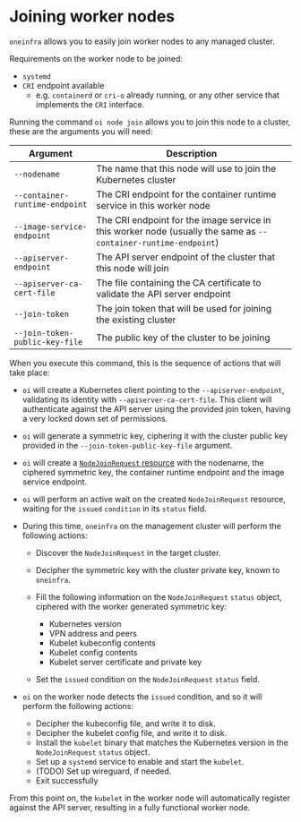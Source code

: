 # Joining worker nodes

`oneinfra` allows you to easily join worker nodes to any managed
cluster.

Requirements on the worker node to be joined:

* `systemd`
* `CRI` endpoint available
  * e.g. `containerd` or `cri-o` already running, or any other service
    that implements the `CRI` interface.

Running the command `oi node join` allows you to join this node to a
cluster, these are the arguments you will need:

| Argument                       | Description                                                                                                     |
|--------------------------------|-----------------------------------------------------------------------------------------------------------------|
| `--nodename`                   | The name that this node will use to join the Kubernetes cluster                                                 |
| `--container-runtime-endpoint` | The CRI endpoint for the container runtime service in this worker node                                          |
| `--image-service-endpoint`     | The CRI endpoint for the image service in this worker node (usually the same as `--container-runtime-endpoint`) |
| `--apiserver-endpoint`         | The API server endpoint of the cluster that this node will join                                                 |
| `--apiserver-ca-cert-file`     | The file containing the CA certificate to validate the API server endpoint                                      |
| `--join-token`                 | The join token that will be used for joining the existing cluster                                               |
| `--join-token-public-key-file` | The public key of the cluster to be joining                                                                     |

When you execute this command, this is the sequence of actions that
will take place:

* `oi` will create a Kubernetes client pointing to the
  `--apiserver-endpoint`, validating its identity with
  `--apiserver-ca-cert-file`. This client will authenticate against
  the API server using the provided join token, having a very locked
  down set of permissions.

* `oi` will generate a symmetric key, ciphering it with the cluster
  public key provided in the `--join-token-public-key-file` argument.

* `oi` will create a [`NodeJoinRequest`
  resource](https://github.com/oneinfra/oneinfra/blob/master/apis/node/v1alpha1/nodejoinrequest_types.go)
  with the nodename, the ciphered symmetric key, the container runtime
  endpoint and the image service endpoint.

* `oi` will perform an active wait on the created `NodeJoinRequest`
  resource, waiting for the `issued` `condition` in its `status`
  field.

* During this time, `oneinfra` on the management cluster will perform
  the following actions:

  * Discover the `NodeJoinRequest` in the target cluster.

  * Decipher the symmetric key with the cluster private key, known to
    `oneinfra`.

  * Fill the following information on the `NodeJoinRequest` `status`
    object, ciphered with the worker generated symmetric key:

    * Kubernetes version
    * VPN address and peers
    * Kubelet kubeconfig contents
    * Kubelet config contents
    * Kubelet server certificate and private key

  * Set the `issued` condition on the `NodeJoinRequest` `status` field.

* `oi` on the worker node detects the `issued` condition, and so it
  will perform the following actions:

  * Decipher the kubeconfig file, and write it to disk.
  * Decipher the kubelet config file, and write it to disk.
  * Install the `kubelet` binary that matches the Kubernetes version
    in the `NodeJoinRequest` `status` object.
  * Set up a `systemd` service to enable and start the `kubelet`.
  * (TODO) Set up wireguard, if needed.
  * Exit successfully

From this point on, the `kubelet` in the worker node will
automatically register against the API server, resulting in a fully
functional worker node.
